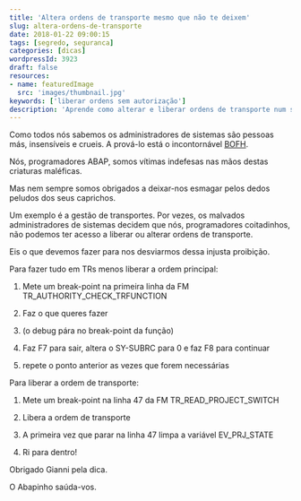```yaml
---
title: 'Altera ordens de transporte mesmo que não te deixem'
slug: altera-ordens-de-transporte
date: 2018-01-22 09:00:15
tags: [segredo, seguranca]
categories: [dicas]
wordpressId: 3923
draft: false
resources:
- name: featuredImage
  src: 'images/thumbnail.jpg'
keywords: ['liberar ordens sem autorização']
description: 'Aprende como alterar e liberar ordens de transporte num sistema de desenvolvimento mesmo que não tenhas permissõse para o fazer.'
---
```

Como todos nós sabemos os administradores de sistemas são pessoas más, insensíveis e crueis. A prová-lo está o incontornável [BOFH][1].

Nós, programadores ABAP, somos vítimas indefesas nas mãos destas criaturas maléficas.

Mas nem sempre somos obrigados a deixar-nos esmagar pelos dedos peludos dos seus caprichos.

<!--more-->

Um exemplo é a gestão de transportes. Por vezes, os malvados administradores de sistemas decidem que nós, programadores coitadinhos, não podemos ter acesso a liberar ou alterar ordens de transporte.

Eis o que devemos fazer para nos desviarmos dessa injusta proibição.

Para fazer tudo em TRs menos liberar a ordem principal:

  1. Mete um break-point na primeira linha da FM TR_AUTHORITY_CHECK_TRFUNCTION

  2. Faz o que queres fazer

  3. (o debug pára no break-point da função)

  4. Faz F7 para sair, altera o SY-SUBRC para 0 e faz F8 para continuar

  5. repete o ponto anterior as vezes que forem necessárias

Para liberar a ordem de transporte:

  1. Mete um break-point na linha 47 da FM TR_READ_PROJECT_SWITCH

  2. Libera a ordem de transporte

  3. A primeira vez que parar na linha 47 limpa a variável EV_PRJ_STATE

  4. Ri para dentro!

Obrigado Gianni pela dica.

O Abapinho saúda-vos.

   [1]: https://users.bestweb.net/~bofh/

